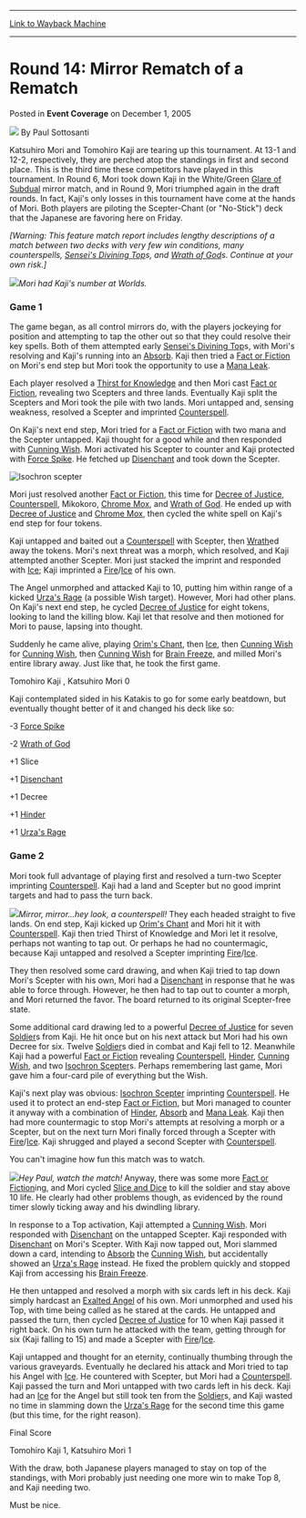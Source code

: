 
---
[Link to Wayback Machine](https://web.archive.org/web/20161008060154/http://magic.wizards.com/en/articles/archive/event-coverage/round-14-mirror-rematch-rematch-2005-12-01)

[_metadata_:author]:- "Paul Sottosanti"
[_metadata_:description]:- "&#13;"
[_metadata_:generator]:- "Drupal 7 (http://drupal.org)"
[_metadata_:node]:- "588861"
[_metadata_:publish_date]:- "2005-12-01"
[_metadata_:source]:- "div-main-content"
[_metadata_:title]:- "Round 14: Mirror Rematch of a Rematch"
[_metadata_:wayback_capture_timestamp]:- "2016-10-08 06:01:54"
[_metadata_:wayback_raw_url]:- "https://web.archive.org/web/20161008060154id_/http://magic.wizards.com/en/articles/archive/event-coverage/round-14-mirror-rematch-rematch-2005-12-01"
[_metadata_:wayback_url]:- "http://magic.wizards.com/en/articles/archive/event-coverage/round-14-mirror-rematch-rematch-2005-12-01"
---


Round 14: Mirror Rematch of a Rematch
=====================================



 Posted in **Event Coverage**
 on December 1, 2005 






![](https://media.magic.wizards.com/styles/auth_small/public/images/person/authorpic_paulsottosanti.jpg)
By Paul Sottosanti












Katsuhiro Mori and Tomohiro Kaji are tearing up this tournament. At 13-1 and 12-2, respectively, they are perched atop the standings in first and second place. This is the third time these competitors have played in this tournament. In Round 6, Mori took down Kaji in the White/Green [Glare of Subdual](http://gatherer.wizards.com/Pages/Card/Details.aspx?name=Glare+of+Subdual) mirror match, and in Round 9, Mori triumphed again in the draft rounds. In fact, Kaji's only losses in this tournament have come at the hands of Mori. Both players are piloting the Scepter-Chant (or "No-Stick") deck that the Japanese are favoring here on Friday.


*[Warning: This feature match report includes lengthy descriptions of a match between two decks with very few win conditions, many counterspells, [Sensei's Divining Top](http://gatherer.wizards.com/Pages/Card/Details.aspx?name=Sensei%27s+Divining+Top)s, and [Wrath of God](http://gatherer.wizards.com/Pages/Card/Details.aspx?name=Wrath+of+God)s. Continue at your own risk.]*


![](https://media.magic.wizards.com/image_legacy_migration/sideboard/images/worlds05/fm14_mori.jpg)*Mori had Kaji's number at Worlds.*
### Game 1


The game began, as all control mirrors do, with the players jockeying for position and attempting to tap the other out so that they could resolve their key spells. Both of them attempted early [Sensei's Divining Top](http://gatherer.wizards.com/Pages/Card/Details.aspx?name=Sensei%27s+Divining+Top)s, with Mori's resolving and Kaji's running into an [Absorb](http://gatherer.wizards.com/Pages/Card/Details.aspx?name=Absorb). Kaji then tried a [Fact or Fiction](http://gatherer.wizards.com/Pages/Card/Details.aspx?name=Fact+or+Fiction) on Mori's end step but Mori took the opportunity to use a [Mana Leak](http://gatherer.wizards.com/Pages/Card/Details.aspx?name=Mana+Leak).


Each player resolved a [Thirst for Knowledge](http://gatherer.wizards.com/Pages/Card/Details.aspx?name=Thirst+for+Knowledge) and then Mori cast [Fact or Fiction](http://gatherer.wizards.com/Pages/Card/Details.aspx?name=Fact+or+Fiction), revealing two Scepters and three lands. Eventually Kaji split the Scepters and Mori took the pile with two lands. Mori untapped and, sensing weakness, resolved a Scepter and imprinted [Counterspell](http://gatherer.wizards.com/Pages/Card/Details.aspx?name=Counterspell).


On Kaji's next end step, Mori tried for a [Fact or Fiction](http://gatherer.wizards.com/Pages/Card/Details.aspx?name=Fact+or+Fiction) with two mana and the Scepter untapped. Kaji thought for a good while and then responded with [Cunning Wish](http://gatherer.wizards.com/Pages/Card/Details.aspx?name=Cunning+Wish). Mori activated his Scepter to counter and Kaji protected with [Force Spike](http://gatherer.wizards.com/Pages/Card/Details.aspx?name=Force+Spike). He fetched up [Disenchant](http://gatherer.wizards.com/Pages/Card/Details.aspx?name=Disenchant) and took down the Scepter.



![Isochron scepter](http://gatherer.wizards.com/Handlers/Image.ashx?type=card&name=Isochron+Scepter)

Mori just resolved another [Fact or Fiction](http://gatherer.wizards.com/Pages/Card/Details.aspx?name=Fact+or+Fiction), this time for [Decree of Justice](http://gatherer.wizards.com/Pages/Card/Details.aspx?name=Decree+of+Justice), [Counterspell](http://gatherer.wizards.com/Pages/Card/Details.aspx?name=Counterspell), Mikokoro, [Chrome Mox](http://gatherer.wizards.com/Pages/Card/Details.aspx?name=Chrome+Mox), and [Wrath of God](http://gatherer.wizards.com/Pages/Card/Details.aspx?name=Wrath+of+God). He ended up with [Decree of Justice](http://gatherer.wizards.com/Pages/Card/Details.aspx?name=Decree+of+Justice) and [Chrome Mox](http://gatherer.wizards.com/Pages/Card/Details.aspx?name=Chrome+Mox), then cycled the white spell on Kaji's end step for four tokens.


Kaji untapped and baited out a [Counterspell](http://gatherer.wizards.com/Pages/Card/Details.aspx?name=Counterspell) with Scepter, then [Wrath](http://gatherer.wizards.com/Pages/Card/Details.aspx?name=Wrath)ed away the tokens. Mori's next threat was a morph, which resolved, and Kaji attempted another Scepter. Mori just stacked the imprint and responded with [Ice](http://gatherer.wizards.com/Pages/Card/Details.aspx?name=Ice); Kaji imprinted a [Fire](http://gatherer.wizards.com/Pages/Card/Details.aspx?name=Fire)/[Ice](http://gatherer.wizards.com/Pages/Card/Details.aspx?name=Ice) of his own.


The Angel unmorphed and attacked Kaji to 10, putting him within range of a kicked [Urza's Rage](http://gatherer.wizards.com/Pages/Card/Details.aspx?name=Urza%27s+Rage) (a possible Wish target). However, Mori had other plans. On Kaji's next end step, he cycled [Decree of Justice](http://gatherer.wizards.com/Pages/Card/Details.aspx?name=Decree+of+Justice) for eight tokens, looking to land the killing blow. Kaji let that resolve and then motioned for Mori to pause, lapsing into thought.


Suddenly he came alive, playing [Orim's Chant](http://gatherer.wizards.com/Pages/Card/Details.aspx?name=Orim%27s+Chant), then [Ice](http://gatherer.wizards.com/Pages/Card/Details.aspx?name=Ice), then [Cunning Wish](http://gatherer.wizards.com/Pages/Card/Details.aspx?name=Cunning+Wish) for [Cunning Wish](http://gatherer.wizards.com/Pages/Card/Details.aspx?name=Cunning+Wish), then [Cunning Wish](http://gatherer.wizards.com/Pages/Card/Details.aspx?name=Cunning+Wish) for [Brain Freeze](http://gatherer.wizards.com/Pages/Card/Details.aspx?name=Brain+Freeze), and milled Mori's entire library away. Just like that, he took the first game.


Tomohiro Kaji , Katsuhiro Mori 0


Kaji contemplated sided in his Katakis to go for some early beatdown, but eventually thought better of it and changed his deck like so:


-3 [Force Spike](http://gatherer.wizards.com/Pages/Card/Details.aspx?name=Force+Spike)  

-2 [Wrath of God](http://gatherer.wizards.com/Pages/Card/Details.aspx?name=Wrath+of+God)  

+1 Slice  

+1 [Disenchant](http://gatherer.wizards.com/Pages/Card/Details.aspx?name=Disenchant)  

+1 Decree  

+1 [Hinder](http://gatherer.wizards.com/Pages/Card/Details.aspx?name=Hinder)  

+1 [Urza's Rage](http://gatherer.wizards.com/Pages/Card/Details.aspx?name=Urza%27s+Rage)


### Game 2


Mori took full advantage of playing first and resolved a turn-two Scepter imprinting [Counterspell](http://gatherer.wizards.com/Pages/Card/Details.aspx?name=Counterspell). Kaji had a land and Scepter but no good imprint targets and had to pass the turn back.


![](https://media.magic.wizards.com/image_legacy_migration/sideboard/images/worlds05/fm14_kajimori.jpg)*Mirror, mirror…hey look, a counterspell!*
They each headed straight to five lands. On end step, Kaji kicked up [Orim's Chant](http://gatherer.wizards.com/Pages/Card/Details.aspx?name=Orim%27s+Chant) and Mori hit it with [Counterspell](http://gatherer.wizards.com/Pages/Card/Details.aspx?name=Counterspell). Kaji then tried Thirst of Knowledge and Mori let it resolve, perhaps not wanting to tap out. Or perhaps he had no countermagic, because Kaji untapped and resolved a Scepter imprinting [Fire](http://gatherer.wizards.com/Pages/Card/Details.aspx?name=Fire)/[Ice](http://gatherer.wizards.com/Pages/Card/Details.aspx?name=Ice).


They then resolved some card drawing, and when Kaji tried to tap down Mori's Scepter with his own, Mori had a [Disenchant](http://gatherer.wizards.com/Pages/Card/Details.aspx?name=Disenchant) in response that he was able to force through. However, he then had to tap out to counter a morph, and Mori returned the favor. The board returned to its original Scepter-free state.


Some additional card drawing led to a powerful [Decree of Justice](http://gatherer.wizards.com/Pages/Card/Details.aspx?name=Decree+of+Justice) for seven [Soldier](http://gatherer.wizards.com/Pages/Card/Details.aspx?name=Soldier)s from Kaji. He hit once but on his next attack but Mori had his own Decree for six. Twelve [Soldier](http://gatherer.wizards.com/Pages/Card/Details.aspx?name=Soldier)s died in combat and Kaji fell to 12. Meanwhile Kaji had a powerful [Fact or Fiction](http://gatherer.wizards.com/Pages/Card/Details.aspx?name=Fact+or+Fiction) revealing [Counterspell](http://gatherer.wizards.com/Pages/Card/Details.aspx?name=Counterspell), [Hinder](http://gatherer.wizards.com/Pages/Card/Details.aspx?name=Hinder), [Cunning Wish](http://gatherer.wizards.com/Pages/Card/Details.aspx?name=Cunning+Wish), and two [Isochron Scepter](http://gatherer.wizards.com/Pages/Card/Details.aspx?name=Isochron+Scepter)s. Perhaps remembering last game, Mori gave him a four-card pile of everything but the Wish.


Kaji's next play was obvious: [Isochron Scepter](http://gatherer.wizards.com/Pages/Card/Details.aspx?name=Isochron+Scepter) imprinting [Counterspell](http://gatherer.wizards.com/Pages/Card/Details.aspx?name=Counterspell). He used it to protect an end-step [Fact or Fiction](http://gatherer.wizards.com/Pages/Card/Details.aspx?name=Fact+or+Fiction), but Mori managed to counter it anyway with a combination of [Hinder](http://gatherer.wizards.com/Pages/Card/Details.aspx?name=Hinder), [Absorb](http://gatherer.wizards.com/Pages/Card/Details.aspx?name=Absorb) and [Mana Leak](http://gatherer.wizards.com/Pages/Card/Details.aspx?name=Mana+Leak). Kaji then had more countermagic to stop Mori's attempts at resolving a morph or a Scepter, but on the next turn Mori finally forced through a Scepter with [Fire](http://gatherer.wizards.com/Pages/Card/Details.aspx?name=Fire)/[Ice](http://gatherer.wizards.com/Pages/Card/Details.aspx?name=Ice). Kaji shrugged and played a second Scepter with [Counterspell](http://gatherer.wizards.com/Pages/Card/Details.aspx?name=Counterspell).


You can't imagine how fun this match was to watch.


![](https://media.magic.wizards.com/image_legacy_migration/sideboard/images/worlds05/fm14_kaji.jpg)*Hey Paul, watch the match!*
Anyway, there was some more [Fact or Fiction](http://gatherer.wizards.com/Pages/Card/Details.aspx?name=Fact+or+Fiction)ing, and Mori cycled [Slice and Dice](http://gatherer.wizards.com/Pages/Card/Details.aspx?name=Slice+and+Dice) to kill the soldier and stay above 10 life. He clearly had other problems though, as evidenced by the round timer slowly ticking away and his dwindling library.


In response to a Top activation, Kaji attempted a [Cunning Wish](http://gatherer.wizards.com/Pages/Card/Details.aspx?name=Cunning+Wish). Mori responded with [Disenchant](http://gatherer.wizards.com/Pages/Card/Details.aspx?name=Disenchant) on the untapped Scepter. Kaji responded with [Disenchant](http://gatherer.wizards.com/Pages/Card/Details.aspx?name=Disenchant) on Mori's Scepter. With Kaji now tapped out, Mori slammed down a card, intending to [Absorb](http://gatherer.wizards.com/Pages/Card/Details.aspx?name=Absorb) the [Cunning Wish](http://gatherer.wizards.com/Pages/Card/Details.aspx?name=Cunning+Wish), but accidentally showed an [Urza's Rage](http://gatherer.wizards.com/Pages/Card/Details.aspx?name=Urza%27s+Rage) instead. He fixed the problem quickly and stopped Kaji from accessing his [Brain Freeze](http://gatherer.wizards.com/Pages/Card/Details.aspx?name=Brain+Freeze).


He then untapped and resolved a morph with six cards left in his deck. Kaji simply hardcast an [Exalted Angel](http://gatherer.wizards.com/Pages/Card/Details.aspx?name=Exalted+Angel) of his own. Mori unmorphed and used his Top, with time being called as he stared at the cards. He untapped and passed the turn, then cycled [Decree of Justice](http://gatherer.wizards.com/Pages/Card/Details.aspx?name=Decree+of+Justice) for 10 when Kaji passed it right back. On his own turn he attacked with the team, getting through for six (Kaji falling to 15) and made a Scepter with [Fire](http://gatherer.wizards.com/Pages/Card/Details.aspx?name=Fire)/[Ice](http://gatherer.wizards.com/Pages/Card/Details.aspx?name=Ice).


Kaji untapped and thought for an eternity, continually thumbing through the various graveyards. Eventually he declared his attack and Mori tried to tap his Angel with [Ice](http://gatherer.wizards.com/Pages/Card/Details.aspx?name=Ice). He countered with Scepter, but Mori had a [Counterspell](http://gatherer.wizards.com/Pages/Card/Details.aspx?name=Counterspell). Kaji passed the turn and Mori untapped with two cards left in his deck. Kaji had an [Ice](http://gatherer.wizards.com/Pages/Card/Details.aspx?name=Ice) for the Angel but still took ten from the [Soldier](http://gatherer.wizards.com/Pages/Card/Details.aspx?name=Soldier)s, and Kaji wasted no time in slamming down the [Urza's Rage](http://gatherer.wizards.com/Pages/Card/Details.aspx?name=Urza%27s+Rage) for the second time this game (but this time, for the right reason).


Final Score  

Tomohiro Kaji 1, Katsuhiro Mori 1


With the draw, both Japanese players managed to stay on top of the standings, with Mori probably just needing one more win to make Top 8, and Kaji needing two.


Must be nice.








